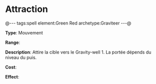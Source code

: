 # Attraction

@---
tags:spell
element:Green Red
archetype:Graviteer
---@

**Type**:
Mouvement

**Range**:

**Description**:
Attire la cible vers le Gravity-well 1. La portée dépends du niveau du puis.

**Cost**:

**Effect**:
